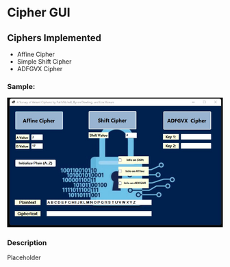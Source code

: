 # Cipher GUI
## Ciphers Implemented
  - Affine Cipher
  - Simple Shift Cipher
  - ADFGVX Cipher

### Sample:
![ciphergui](https://github.com/Byron-Dowling/Assets/blob/main/Images/Cipher%20GUI%20Screenshot.jpg?raw=true)
### Description
Placeholder
